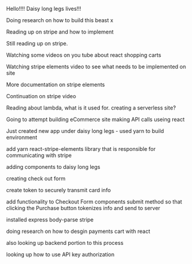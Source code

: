 Hello!!!! Daisy long legs lives!!!

Doing research on how to build this beast x

Reading up on stripe and how to implement

Still reading up on stripe.

Watching some videos on you tube about react shopping carts

Watching stripe elements video to see what needs to be implemented on site

More documentation on stripe elements

Continuation on stripe video

Reading about lambda, what is it used for. creating a serverless site?

Going to attempt building eCommerce site making API calls useing react

Just created new app under daisy long legs - used yarn to build environment

add yarn react-stripe-elements library that is responsible for communicating with stripe

adding components to daisy long legs

creating check out form

create token to securely transmit card info

add functionality to Checkout Form components submit method so that clicking the Purchase button tokenizes info and send to server

installed express body-parse stripe

doing research on how to desgin payments cart with react

also looking up backend portion to this process

looking up how to use API key authorization
